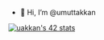 - 👋 Hi, I’m @umuttakkan


<a href="https://github.com/JaeSeoKim/badge42"><img src="https://badge42.vercel.app/api/v2/clamho4ca00210fmqnqlr0qls/stats?cursusId=21&coalitionId=232" alt="uakkan's 42 stats" /></a>

<!---
umuttakkan/umuttakkan is a ✨ special ✨ repository because its `README.md` (this file) appears on your GitHub profile.
You can click the Preview link to take a look at your changes.
--->
